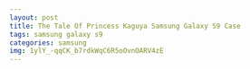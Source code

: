 ```yaml
---
layout: post
title: The Tale Of Princess Kaguya Samsung Galaxy S9 Case
tags: samsung galaxy s9
categories: samsung
img: 1ylY_-qqCK_b7rdkWqC6R5oOvnOARV4zE
---
```


